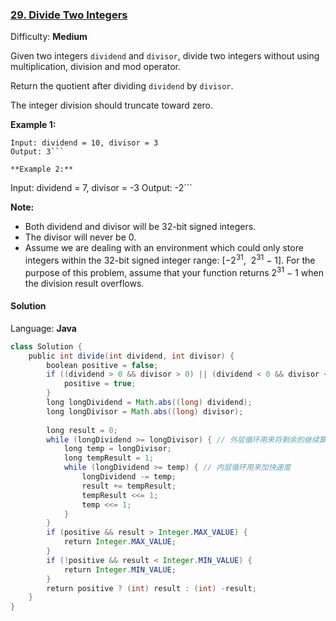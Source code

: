 ### [29\. Divide Two Integers](https://leetcode.com/problems/divide-two-integers/)

Difficulty: **Medium**


Given two integers `dividend` and `divisor`, divide two integers without using multiplication, division and mod operator.

Return the quotient after dividing `dividend` by `divisor`.

The integer division should truncate toward zero.

**Example 1:**

```
Input: dividend = 10, divisor = 3
Output: 3```

**Example 2:**

```
Input: dividend = 7, divisor = -3
Output: -2```

**Note:**

*   Both dividend and divisor will be 32-bit signed integers.
*   The divisor will never be 0.
*   Assume we are dealing with an environment which could only store integers within the 32-bit signed integer range: [−2<sup>31</sup>,  2<sup>31</sup> − 1]. For the purpose of this problem, assume that your function returns 2<sup>31</sup> − 1 when the division result overflows.


#### Solution

Language: **Java**

```java
class Solution {
    public int divide(int dividend, int divisor) {
        boolean positive = false;
        if ((dividend > 0 && divisor > 0) || (dividend < 0 && divisor < 0)) {
            positive = true;
        }
        long longDividend = Math.abs((long) dividend);
        long longDivisor = Math.abs((long) divisor);
​
        long result = 0;
        while (longDividend >= longDivisor) { // 外层循环用来将剩余的继续算
            long temp = longDivisor;
            long tempResult = 1;
            while (longDividend >= temp) { // 内层循环用来加快速度
                longDividend -= temp;
                result += tempResult;
                tempResult <<= 1;
                temp <<= 1;
            }
        }
        if (positive && result > Integer.MAX_VALUE) {
            return Integer.MAX_VALUE;
        }
        if (!positive && result < Integer.MIN_VALUE) {
            return Integer.MIN_VALUE;
        }
        return positive ? (int) result : (int) -result;
    }
}
```